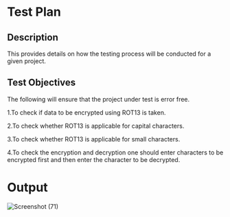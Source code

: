 
# Test Plan

## Description
This provides details on how the testing process will be conducted for a given project.

## Test Objectives
The following will ensure that the project under test is error free.

1.To check if data to be encrypted using ROT13 is taken.

2.To check whether ROT13 is applicable for capital characters.

3.To check whether ROT13 is applicable for small characters.

4.To check the encryption and decryption one should enter characters to be encrypted first and then enter the character to be decrypted.



# Output

![Screenshot (71)](https://user-images.githubusercontent.com/69073944/95596554-28f73480-0a6b-11eb-9925-5567d744f307.png)



